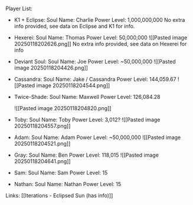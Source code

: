 
Player List:

* K1 + Eclipse:
     Soul Name: Charlie
     Power Level: 1,000,000,000
     No extra info provided, see data on Eclipse and K1 for info.

* Hexerei:
     Soul Name: Thomas
     Power Level: 50,000,000
     ![[Pasted image 20250118202626.png]]
     No extra info provided, see data on Hexerei for info

* Deviant Soul:
     Soul Name: Joe
     Power Level: ~50,000,000
     ![[Pasted image 20250118204426.png]]

* Cassandra:
     Soul Name: Jake / Cassandra
     Power Level: 144,059.67
     ![[Pasted image 20250118204544.png]]

* Twice-Shade:
     Soul Name: Maxwell
     Power Level: 126,084.28
     
     ![[Pasted image 20250118204820.png]]

* Toby:
     Soul Name: Toby
     Power Level: 3,012?
     ![[Pasted image 20250118204557.png]]

* Adam:
     Soul Name: Adam
     Power Level: ~50,000,000
     ![[Pasted image 20250118204521.png]]

* Gray:
     Soul Name: Ben
     Power Level: 118,015
     ![[Pasted image 20250118204641.png]]

* Sam:
     Soul Name: Sam
     Power Level: 15

* Nathan:
     Soul Name: Nathan
     Power Level: 15

Links:
[[Iterations - Eclipsed Sun (has info)]]